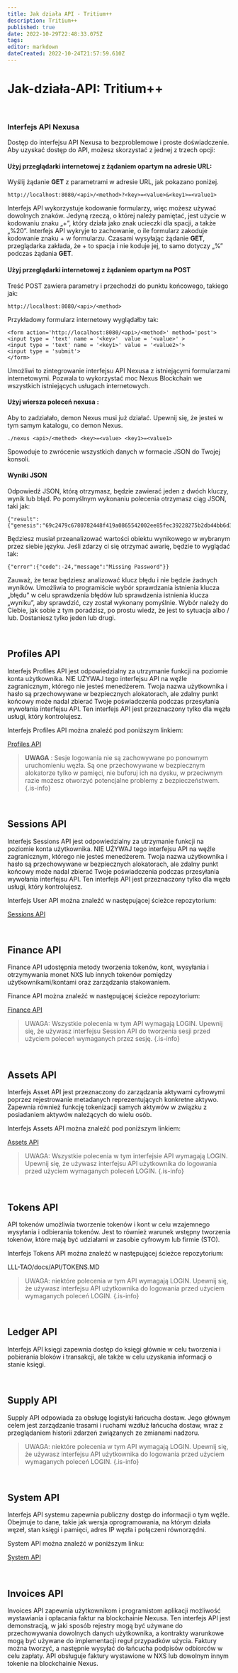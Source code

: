```yaml
---
title: Jak działa API - Tritium++
description: Tritium++
published: true
date: 2022-10-29T22:48:33.075Z
tags: 
editor: markdown
dateCreated: 2022-10-24T21:57:59.610Z
---
```


# Jak-działa-API: Tritium++
&nbsp;
### Interfejs API Nexusa

Dostęp do interfejsu API Nexusa to bezproblemowe i proste doświadczenie. Aby uzyskać dostęp do API, możesz skorzystać z jednej z trzech opcji:
&nbsp;
#### Użyj przeglądarki internetowej z żądaniem opartym na adresie URL:

Wyślij żądanie **GET** z parametrami w adresie URL, jak pokazano poniżej.

````
http://localhost:8080/<api>/<method>?<key>=<value>&<key1>=<value1>
````

Interfejs API wykorzystuje kodowanie formularzy, więc możesz używać dowolnych znaków. Jedyną rzeczą, o której należy pamiętać, jest użycie w kodowaniu znaku „+”, który działa jako znak ucieczki dla spacji, a także „%20”. Interfejs API wykryje to zachowanie, o ile formularz zakoduje kodowanie znaku + w formularzu. Czasami wysyłając żądanie **GET**, przeglądarka zakłada, że ​​+ to spacja i nie koduje jej, to samo dotyczy „%” podczas żądania **GET**.
&nbsp;
#### Użyj przeglądarki internetowej z żądaniem opartym na **POST**

Treść POST zawiera parametry i przechodzi do punktu końcowego, takiego jak:

````
http://localhost:8080/<api>/<method>
````

Przykładowy formularz internetowy wyglądałby tak:

```
<form action='http://localhost:8080/<api>/<method>' method='post'>
<input type = 'text' name = '<key>'  value = '<value>' >
<input type = 'text' name = '<key1>' value = '<value2>'>
<input type = 'submit'>
</form>
```

Umożliwi to zintegrowanie interfejsu API Nexusa z istniejącymi formularzami internetowymi. Pozwala to wykorzystać moc Nexus Blockchain we wszystkich istniejących usługach internetowych.
&nbsp;
#### Użyj wiersza poleceń nexusa :

Aby to zadziałało, demon Nexus musi już działać. Upewnij się, że jesteś w tym samym katalogu, co demon Nexus.

````
./nexus <api>/<method> <key>=<value> <key1>=<value1>
````

Spowoduje to zwrócenie wszystkich danych w formacie JSON do Twojej konsoli.
&nbsp;
#### Wyniki JSON

Odpowiedź JSON, którą otrzymasz, będzie zawierać jeden z dwóch kluczy, wynik lub błąd. Po pomyślnym wykonaniu polecenia otrzymasz ciąg JSON, taki jak:

````
{"result":{"genesis":"69c2479c6780782448f419a0865542002ee85fec39228275b2db44bb6d3aa503","session":4940881975319897416}}
````

Będziesz musiał przeanalizować wartości obiektu wynikowego w wybranym przez siebie języku. Jeśli zdarzy ci się otrzymać awarię, będzie to wyglądać tak:

````
{"error":{"code":-24,"message":"Missing Password"}}
````

Zauważ, że teraz będziesz analizować klucz błędu i nie będzie żadnych wyników. Umożliwia to programiście wybór sprawdzania istnienia klucza „błędu” w celu sprawdzenia błędów lub sprawdzenia istnienia klucza „wyniku”, aby sprawdzić, czy został wykonany pomyślnie. Wybór należy do Ciebie, jak sobie z tym poradzisz, po prostu wiedz, że jest to sytuacja albo / lub. Dostaniesz tylko jeden lub drugi.

&nbsp;

## Profiles API

Interfejs Profiles API jest odpowiedzialny za utrzymanie funkcji na poziomie konta użytkownika. NIE UŻYWAJ tego interfejsu API na węźle zagranicznym, którego nie jesteś menedżerem. Twoja nazwa użytkownika i hasło są przechowywane w bezpiecznych alokatorach, ale zdalny punkt końcowy może nadal zbierać Twoje poświadczenia podczas przesyłania wywołania interfejsu API. Ten interfejs API jest przeznaczony tylko dla węzła usługi, który kontrolujesz.

Interfejs Profiles API można znaleźć pod poniższym linkiem:

[Profiles API](https://wiki.nexus.io/pl/tritium++/profiles)


>**UWAGA** : Sesje logowania nie są zachowywane po ponownym uruchomieniu węzła. Są one przechowywane w bezpiecznym alokatorze tylko w pamięci, nie buforuj ich na dysku, w przeciwnym razie możesz otworzyć potencjalne problemy z bezpieczeństwem.
{.is-info}

&nbsp;

## Sessions API

Interfejs Sessions API jest odpowiedzialny za utrzymanie funkcji na poziomie konta użytkownika. NIE UŻYWAJ tego interfejsu API na węźle zagranicznym, którego nie jesteś menedżerem. Twoja nazwa użytkownika i hasło są przechowywane w bezpiecznych alokatorach, ale zdalny punkt końcowy może nadal zbierać Twoje poświadczenia podczas przesyłania wywołania interfejsu API. Ten interfejs API jest przeznaczony tylko dla węzła usługi, który kontrolujesz.

Interfejs User API można znaleźć w następującej ścieżce repozytorium:

[Sessions API](https://wiki.nexus.io/pl/tritium++/sessions)

&nbsp;

## Finance API

Finance API udostępnia metody tworzenia tokenów, kont, wysyłania i otrzymywania monet NXS lub innych tokenów pomiędzy użytkownikami/kontami oraz zarządzania stakowaniem.

Finance API można znaleźć w następującej ścieżce repozytorium:

[Finance API](https://wiki.nexus.io/en/tritium++/finance)

>UWAGA: Wszystkie polecenia w tym API wymagają LOGIN. Upewnij się, że używasz interfejsu Session API do tworzenia sesji przed użyciem poleceń wymaganych przez sesję.
{.is-info}

&nbsp;

## Assets API

Interfejs Asset API jest przeznaczony do zarządzania aktywami cyfrowymi poprzez rejestrowanie metadanych reprezentujących konkretne aktywo. Zapewnia również funkcję tokenizacji samych aktywów w związku z posiadaniem aktywów należących do wielu osób.

Interfejs Assets API można znaleźć pod poniższym linkiem:

[Assets API](https://wiki.nexus.io/en/tritium++/assets)

>UWAGA: Wszystkie polecenia w tym interfejsie API wymagają LOGIN. Upewnij się, że używasz interfejsu API użytkownika do logowania przed użyciem wymaganych poleceń LOGIN.
{.is-info}

&nbsp;

## Tokens API

API tokenów umożliwia tworzenie tokenów i kont w celu wzajemnego wysyłania i odbierania tokenów. Jest to również warunek wstępny tworzenia tokenów, które mają być udziałami w zasobie cyfrowym lub firmie (STO).

Interfejs Tokens API można znaleźć w następującej ścieżce repozytorium:

LLL-TAO/docs/API/TOKENS.MD

>UWAGA: niektóre polecenia w tym API wymagają LOGIN. Upewnij się, że używasz interfejsu API użytkownika do logowania przed użyciem wymaganych poleceń LOGIN.
{.is-info}

&nbsp;

## Ledger API

Interfejs API księgi zapewnia dostęp do księgi głównie w celu tworzenia i pobierania bloków i transakcji, ale także w celu uzyskania informacji o stanie księgi.

&nbsp;

## Supply API

Supply API odpowiada za obsługę logistyki łańcucha dostaw. Jego głównym celem jest zarządzanie trasami i ruchami wzdłuż łańcucha dostaw, wraz z przeglądaniem historii zdarzeń związanych ze zmianami nadzoru.

>UWAGA: niektóre polecenia w tym API wymagają LOGIN. Upewnij się, że używasz interfejsu API użytkownika do logowania przed użyciem wymaganych poleceń LOGIN.
{.is-info}

&nbsp;

## System API

Interfejs API systemu zapewnia publiczny dostęp do informacji o tym węźle. Obejmuje to dane, takie jak wersja oprogramowania, na którym działa węzeł, stan księgi i pamięci, adres IP węzła i połączeni równorzędni.

System API można znaleźć w poniższym linku:

[System API](https://wiki.nexus.io/en/tritium++/system)


&nbsp;

## Invoices API

Invoices API zapewnia użytkownikom i programistom aplikacji możliwość wystawiania i opłacania faktur na blockchainie Nexusa. Ten interfejs API jest demonstracją, w jaki sposób rejestry mogą być używane do przechowywania dowolnych danych użytkownika, a kontrakty warunkowe mogą być używane do implementacji reguł przypadków użycia. Faktury można tworzyć, a następnie wysyłać do łańcucha podpisów odbiorców w celu zapłaty. API obsługuje faktury wystawione w NXS lub dowolnym innym tokenie na blockchainie Nexus.